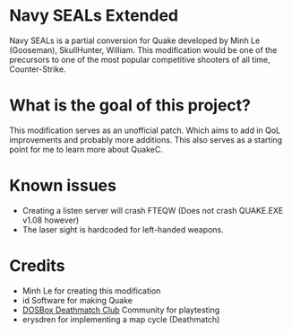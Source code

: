 # Navy SEALs Extended
Navy SEALs is a partial conversion for Quake developed by Minh Le (Gooseman), SkullHunter, William. This modification would be one of the precursors to one of the most popular competitive shooters of all time, Counter-Strike.

# What is the goal of this project?
This modification serves as an unofficial patch. Which aims to add in QoL improvements and probably more additions. This also serves as a starting point for me to learn more about QuakeC.

# Known issues
- Creating a listen server will crash FTEQW (Does not crash QUAKE.EXE v1.08 however)
- The laser sight is hardcoded for left-handed weapons.

# Credits
* Minh Le for creating this modification
* id Software for making Quake
* [DOSBox Deathmatch Club](http://www.dosboxdmclub.com/) Community for playtesting
* erysdren for implementing a map cycle (Deathmatch)
